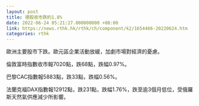 ```yaml
---
layout: post
title: 德股收市跌約1.8%
date: 2022-06-24 05:21:27.000000000 +08:00
link: https://news.rthk.hk/rthk/ch/component/k2/1654466-20220624.htm
categories: rthk
---
```


歐洲主要股市下跌。歐元區企業活動放緩，加劇市場對經濟的憂慮。

倫敦富時指數收市報7020點，跌68點，跌幅0.97%。

巴黎CAC指數報5883點，跌33點，跌幅0.56%。

法蘭克福DAX指數報12912點，跌231點，跌幅1.76%，跌至逾3個月低位，受俄羅斯天然氣供應減少所影響。
